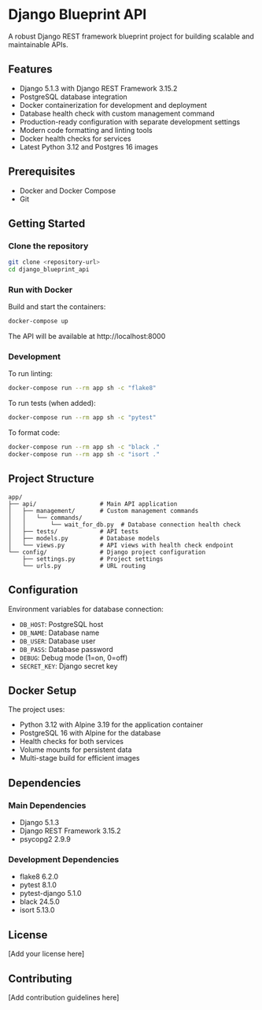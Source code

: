 # Django Blueprint API

A robust Django REST framework blueprint project for building scalable and maintainable APIs.

## Features

- Django 5.1.3 with Django REST Framework 3.15.2
- PostgreSQL database integration
- Docker containerization for development and deployment
- Database health check with custom management command
- Production-ready configuration with separate development settings
- Modern code formatting and linting tools
- Docker health checks for services
- Latest Python 3.12 and Postgres 16 images

## Prerequisites

- Docker and Docker Compose
- Git

## Getting Started

### Clone the repository

```bash
git clone <repository-url>
cd django_blueprint_api
```

### Run with Docker

Build and start the containers:

```bash
docker-compose up
```

The API will be available at http://localhost:8000

### Development

To run linting:

```bash
docker-compose run --rm app sh -c "flake8"
```

To run tests (when added):

```bash
docker-compose run --rm app sh -c "pytest"
```

To format code:

```bash
docker-compose run --rm app sh -c "black ."
docker-compose run --rm app sh -c "isort ."
```

## Project Structure

```
app/
├── api/                  # Main API application
│   ├── management/       # Custom management commands
│   │   └── commands/     
│   │       └── wait_for_db.py  # Database connection health check
│   ├── tests/            # API tests
│   ├── models.py         # Database models
│   └── views.py          # API views with health check endpoint
└── config/               # Django project configuration
    ├── settings.py       # Project settings
    └── urls.py           # URL routing
```

## Configuration

Environment variables for database connection:

- `DB_HOST`: PostgreSQL host
- `DB_NAME`: Database name
- `DB_USER`: Database user
- `DB_PASS`: Database password
- `DEBUG`: Debug mode (1=on, 0=off)
- `SECRET_KEY`: Django secret key

## Docker Setup

The project uses:
- Python 3.12 with Alpine 3.19 for the application container
- PostgreSQL 16 with Alpine for the database
- Health checks for both services
- Volume mounts for persistent data
- Multi-stage build for efficient images

## Dependencies

### Main Dependencies

- Django 5.1.3
- Django REST Framework 3.15.2
- psycopg2 2.9.9

### Development Dependencies

- flake8 6.2.0
- pytest 8.1.0
- pytest-django 5.1.0
- black 24.5.0
- isort 5.13.0

## License

[Add your license here]

## Contributing

[Add contribution guidelines here]